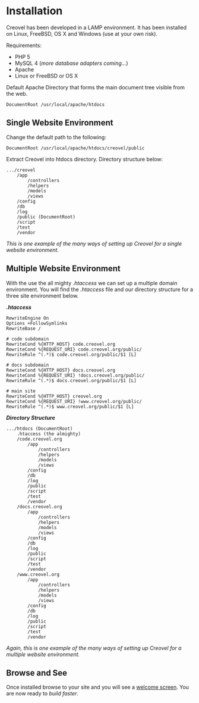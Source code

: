 # Installation #

Creovel has been developed in a LAMP environment. It has been installed on Linux, FreeBSD, OS X and Windows (use at your own risk).

Requirements:

  * PHP 5
  * MySQL 4 (_more database adapters coming..._)
  * Apache
  * Linux or FreeBSD or OS X


Default Apache Directory that forms the main document tree visible from the web.
```
DocumentRoot /usr/local/apache/htdocs
```

## Single Website Environment ##

Change the default path to the following:
```
DocumentRoot /usr/local/apache/htdocs/creovel/public
```

Extract Creovel into htdocs directory. Directory structure below:
```
.../creovel
	/app
		/controllers
		/helpers
		/models
		/views
	/config
	/db
	/log
	/public (DocumentRoot)
	/script
	/test
	/vendor
```

_This is one example of the many ways of setting up Creovel for a single website environment._

## Multiple Website Environment ##

With the use the all mighty _.htaccess_ we can set up a multiple domain environment. You will find the _.htaccess_ file and our directory structure for a three site environment below.

**_.htaccess_**
```
RewriteEngine On
Options +FollowSymlinks
RewriteBase /

# code subdomain
RewriteCond %{HTTP_HOST} code.creovel.org
RewriteCond %{REQUEST_URI} code.creovel.org/public/
RewriteRule ^(.*)$ code.creovel.org/public/$1 [L]

# docs subdomain
RewriteCond %{HTTP_HOST} docs.creovel.org
RewriteCond %{REQUEST_URI} !docs.creovel.org/public/
RewriteRule ^(.*)$ docs.creovel.org/public/$1 [L]

# main site
RewriteCond %{HTTP_HOST} creovel.org
RewriteCond %{REQUEST_URI} !www.creovel.org/public/
RewriteRule ^(.*)$ www.creovel.org/public/$1 [L]
```

**_Directory Structure_**
```
.../htdocs (DocumentRoot)
	.htaccess (the almighty)
	/code.creovel.org
		/app
			/controllers
			/helpers
			/models
			/views
		/config
		/db
		/log
		/public
		/script
		/test
		/vendor
	/docs.creovel.org
		/app
			/controllers
			/helpers
			/models
			/views
		/config
		/db
		/log
		/public
		/script
		/test
		/vendor
	/www.creovel.org
		/app
			/controllers
			/helpers
			/models
			/views
		/config
		/db
		/log
		/public
		/script
		/test
		/vendor
```

_Again, this is one example of the many ways of setting up Creovel for a multiple website environment._

## Browse and See ##
Once installed browse to your site and you will see a [welcome screen](http://www.creovel.org/welcome). You are now ready to _build faster_.